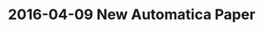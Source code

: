 ---
title: "2016-04-09 New Automatica Paper"
meta: The paper "Output-feedback adaptive optimal control of interconnected
 systems based on robust adaptive dynamic programming", written by W. Gao,
 Y. Jiang, Z.P. Jiang, and T. Chai,
 has been accepted for publication as Brief Paper in Automatica.
category: news
layout: news
---